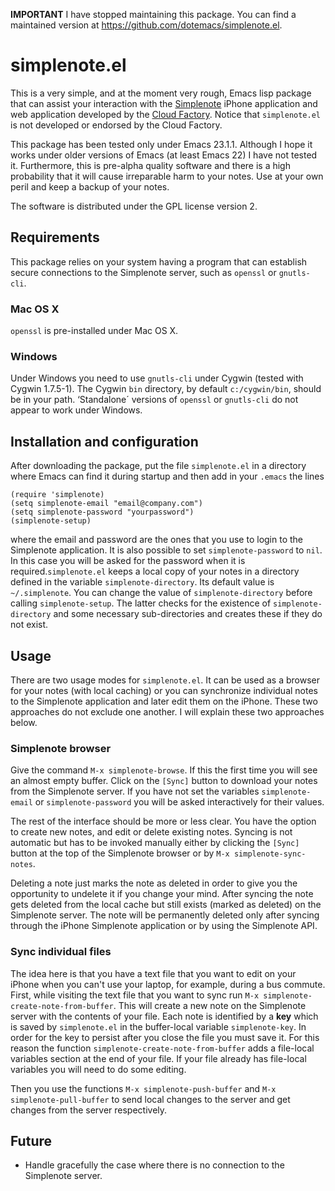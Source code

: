 **IMPORTANT** I have stopped maintaining this package. You can find a maintained version at <https://github.com/dotemacs/simplenote.el>.

# simplenote.el

This is a very simple, and at the moment very rough, Emacs lisp package that can assist your interaction with the [Simplenote][sn] iPhone application and web application developed by the [Cloud Factory][cf]. Notice that `simplenote.el` is not developed or endorsed by the Cloud Factory.

This package has been tested only under Emacs 23.1.1. Although I hope it works under older versions of Emacs (at least Emacs 22) I have not tested it. Furthermore, this is pre-alpha quality software and there is a high probability that it will cause irreparable harm to your notes. Use at your own peril and keep a backup of your notes.

The software is distributed under the GPL license version 2.

## Requirements

This package relies on your system having a program that can establish secure connections to the Simplenote server, such as `openssl` or `gnutls-cli`.

### Mac OS X

`openssl` is pre-installed under Mac OS X.

### Windows

Under Windows you need to use `gnutls-cli` under Cygwin (tested with Cygwin 1.7.5-1). The Cygwin `bin` directory, by default `c:/cygwin/bin`, should be in your path. ‘Standalone´ versions of `openssl` or `gnutls-cli` do not appear to work under Windows.

## Installation and configuration

After downloading the package, put the file `simplenote.el` in a directory where Emacs can find it during startup and then add in your `.emacs` the lines

    (require 'simplenote)
    (setq simplenote-email "email@company.com")
    (setq simplenote-password "yourpassword")
    (simplenote-setup)
    
where the email and password are the ones that you use to login to the Simplenote application. It is also possible to set `simplenote-password` to `nil`. In this case you will be asked for the password when it is required.`simplenote.el` keeps a local copy of your notes in a directory defined in the variable `simplenote-directory`. Its default value is `~/.simplenote`. You can change the value of `simplenote-directory` before calling `simplenote-setup`. The latter checks for the existence of `simplenote-directory` and some necessary sub-directories and creates these if they do not exist.

## Usage

There are two usage modes for `simplenote.el`. It can be used as a browser for your notes (with local caching) or you can synchronize individual notes to the Simplenote application and later edit them on the iPhone. These two approaches do not exclude one another. I will explain these two approaches below.

### Simplenote browser

Give the command `M-x simplenote-browse`. If this the first time you will see an almost empty buffer. Click on the `[Sync]` button to download your notes from the Simplenote server. If you have not set the variables `simplenote-email` or `simplenote-password` you will be asked interactively for their values.

The rest of the interface should be more or less clear. You have the option to create new notes, and edit or delete existing notes. Syncing is not automatic but has to be invoked manually either by clicking the `[Sync]` button at the top of the Simplenote browser or by `M-x simplenote-sync-notes`.

Deleting a note just marks the note as deleted in order to give you the opportunity to undelete it if you change your mind. After syncing the note gets deleted from the local cache but still exists (marked as deleted) on the Simplenote server. The note will be permanently deleted only after syncing through the iPhone Simplenote application or by using the Simplenote API.

### Sync individual files

The idea here is that you have a text file that you want to edit on your iPhone when you can't use your laptop, for example, during a bus commute. First, while visiting the text file that you want to sync run `M-x simplenote-create-note-from-buffer`. This will create a new note on the Simplenote server with the contents of your file. Each note is identified by a **key** which is saved by `simplenote.el` in the buffer-local variable `simplenote-key`. In order for the key to persist after you close the file you must save it. For this reason the function `simplenote-create-note-from-buffer` adds a file-local variables section at the end of your file. If your file already has file-local variables you will need to do some editing.

Then you use the functions `M-x simplenote-push-buffer` and `M-x simplenote-pull-buffer` to send local changes to the server and get changes from the server respectively.

## Future

* Handle gracefully the case where there is no connection to the Simplenote server.

[cf]: http://cloud-factory.com/
[sn]: http://simplenoteapp.com/

